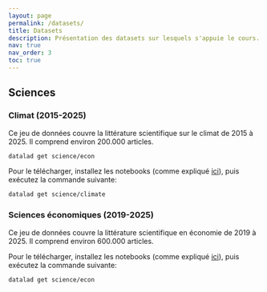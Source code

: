 ```yaml
---
layout: page
permalink: /datasets/
title: Datasets
description: Présentation des datasets sur lesquels s'appuie le cours.
nav: true
nav_order: 3
toc: true
---
```


## Sciences

### Climat (2015-2025)

Ce jeu de données couvre la littérature scientifique sur le climat de 2015 à 2025. Il comprend environ 200.000 articles.

```bash
datalad get science/econ
```

Pour le télécharger, installez les notebooks (comme expliqué [ici](preparations/#4-télécharger-les-notebooks-et-données-du-cours)), puis exécutez la commande suivante:

```bash
datalad get science/climate
```

### Sciences économiques (2019-2025)

Ce jeu de données couvre la littérature scientifique en économie de 2019 à 2025. Il comprend environ 600.000 articles.

Pour le télécharger, installez les notebooks (comme expliqué [ici](preparations/#4-télécharger-les-notebooks-et-données-du-cours)), puis exécutez la commande suivante:

```bash
datalad get science/econ
```
